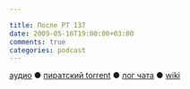 ```yaml
---

title: После РТ 137
date: 2009-05-16T19:00:00+03:00
comments: true
categories: podcast
---
```

[аудио](http://cdn.radio-t.com/rt137post.mp3) ● [пиратский torrent](http://pirates.radio-t.com/torrents/rt137post.mp3.torrent) ● [лог чата](http://chat.radio-t.com/logs/radio-t-137.html) ● [wiki](http://wiki.radio-t.com/%D0%9F%D0%BE%D1%81%D0%BB%D0%B5_%D0%A0%D0%A2_137)<audio src="http://cdn.radio-t.com/rt137post.mp3" preload="none">
